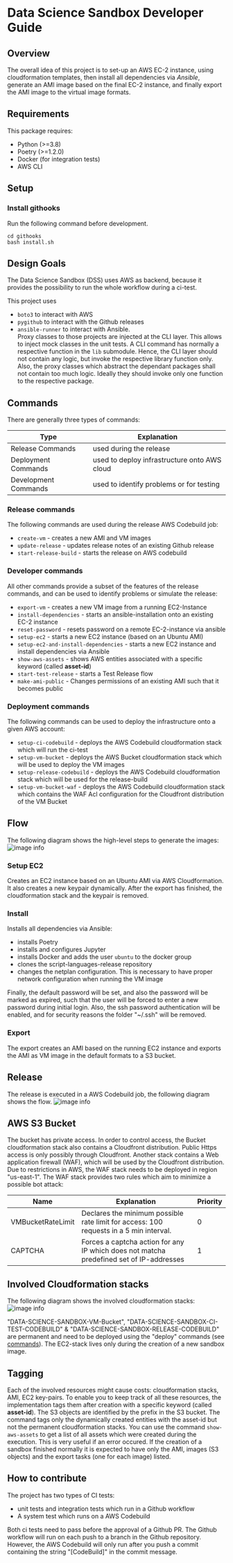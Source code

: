 # Data Science Sandbox Developer Guide

## Overview

The overall idea of this project is to set-up an AWS EC-2 instance, using cloudformation templates, then install all dependencies via _Ansible_, generate an AMI image based on the final EC-2 instance, and finally export the AMI image to the virtual image formats.

## Requirements

This package requires:
* Python (>=3.8)
* Poetry (>=1.2.0)
* Docker (for integration tests)
* AWS CLI

## Setup

### Install githooks

Run the following command before development.

```shell
cd githooks
bash install.sh
```

## Design Goals

The Data Science Sandbox (DSS) uses AWS as backend, because it provides the possibility to run the whole workflow during a ci-test.

This project uses 
- `boto3` to interact with AWS
- `pygithub` to interact with the Github releases
- `ansible-runner` to interact with Ansible.  
Proxy classes to those projects are injected at the CLI layer. This allows to inject mock classes in the unit tests. 
A CLI command has normally a respective function in the `lib` submodule. Hence, the CLI layer should not contain any logic, but invoke the respective library function only. Also, the proxy classes which abstract the dependant packages shall not contain too much logic. Ideally they should invoke only one function to the respective package.


## Commands

There are generally three types of commands:

| Type | Explanation | 
| ----- | --------- |
| Release Commands | used during the release | 
| Deployment Commands | used to deploy infrastructure onto AWS cloud | 
| Development Commands | used to identify problems or for testing | 

### Release commands

The following commands are used during the release AWS Codebuild job:
- `create-vm` - creates a new AMI and VM images
- `update-release` - updates release notes of an existing Github release
- `start-release-build` - starts the release on AWS codebuild 

### Developer commands

All other commands provide a subset of the features of the release commands, and can be used to identify problems or simulate the release:
- `export-vm` - creates a new VM image from a running EC2-Instance
- `install-dependencies` - starts an ansible-installation onto an existing EC-2 instance
- `reset-password` - resets password on a remote EC-2-instance via ansible
- `setup-ec2` - starts a new EC2 instance (based on an Ubuntu AMI)
- `setup-ec2-and-install-dependencies` - starts a new EC2 instance and install dependencies via Ansible
- `show-aws-assets` - shows AWS entities associated with a specific keyword (called __asset-id__)
- `start-test-release` - starts a Test Release flow
- `make-ami-public` - Changes permissions of an existing AMI such that it becomes public 

### Deployment commands

The following commands can be used to deploy the infrastructure onto a given AWS account:
- `setup-ci-codebuild` - deploys the AWS Codebuild cloudformation stack which will run the ci-test
- `setup-vm-bucket` - deploys the AWS Bucket cloudformation stack which will be used to deploy the VM images
- `setup-release-codebuild` - deploys the AWS Codebuild cloudformation stack which will be used for the release-build
- `setup-vm-bucket-waf` - deploys the AWS Codebuild cloudformation stack which contains the WAF Acl configuration for the Cloudfront distribution of the VM Bucket 

## Flow

The following diagram shows the high-level steps to generate the images:  
![image info](./img/create-vm-overview.drawio.png)

### Setup EC2

Creates an EC2 instance based on an Ubuntu AMI via AWS Cloudformation. It also creates a new keypair dynamically.
After the export has finished, the cloudformation stack and the keypair is removed.

### Install

Installs all dependencies via Ansible:
- installs Poetry
- installs and configures Jupyter
- installs Docker and adds the user `ubuntu` to the docker group
- clones the script-languages-release repository
- changes the netplan configuration. This is necessary to have proper network configuration when running the VM image

Finally, the default password will be set, and also the password will be marked as expired, such that the user will be forced to enter a new password during initial login.
Also, the ssh password authentication will be enabled, and for security reasons the folder "~/.ssh" will be removed.

### Export

The export creates an AMI based on the running EC2 instance and exports the AMI as VM image in the default formats to a S3 bucket.

## Release

The release is executed in a AWS Codebuild job, the following diagram shows the flow.
![image info](./img/create-vm-release.drawio.png)

## AWS S3 Bucket

The bucket has private access. In order to control access, the Bucket cloudformation stack also contains a Cloudfront distribution. Public Https access is only possibly through Cloudfront. Another stack contains a Web application firewall (WAF), which will be used by the Cloudfront distribution. Due to restrictions in AWS, the WAF stack needs to be deployed in region "us-east-1". The WAF stack provides two rules which aim to minimize a possible bot attack:

| Name                 | Explanation                                                                             | Priority | 
|----------------------|-----------------------------------------------------------------------------------------|----------|
| VMBucketRateLimit    | Declares the minimum possible rate limit for access: 100 requests in a 5 min interval.  | 0        | 
| CAPTCHA              | Forces a captcha action for any IP which does not matcha predefined set of IP-addresses | 1        | 



## Involved Cloudformation stacks

The following diagram shows the involved cloudformation stacks:
![image info](./img/cloudformation-stacks.drawio.png)

"DATA-SCIENCE-SANDBOX-VM-Bucket", "DATA-SCIENCE-SANDBOX-CI-TEST-CODEBUILD" & "DATA-SCIENCE-SANDBOX-RELEASE-CODEBUILD" are permanent and need to be deployed using the "deploy" commands (see [commands](#deployment-commands)).
The EC2-stack lives only during the creation of a new sandbox image.

## Tagging

Each of the involved resources might cause costs: cloudformation stacks, AMI, EC2 key-pairs.
To enable you to keep track of all these resources, the implementation tags them after creation with a specific keyword (called __asset-id__).
The S3 objects are identified by the prefix in the S3 bucket. The command tags only the dynamically created entities with the asset-id but not the permanent cloudformation stacks.
You can use the command `show-aws-assets` to get a list of all assets which were created during the execution.
This is very useful if an error occured.
If the creation of a sandbox finished normally it is expected to have only the AMI, images (S3 objects) and the export tasks (one for each image) listed.


## How to contribute

The project has two types of CI tests:
- unit tests and integration tests which run in a Github workflow
- A system test which runs on a AWS Codebuild

Both ci tests need to pass before the approval of a Github PR.
The Github workflow will run on each push to a branch in the Github repository. However, the AWS Codebuild will only run after you push a commit containing the string "[CodeBuild]" in the commit message. 